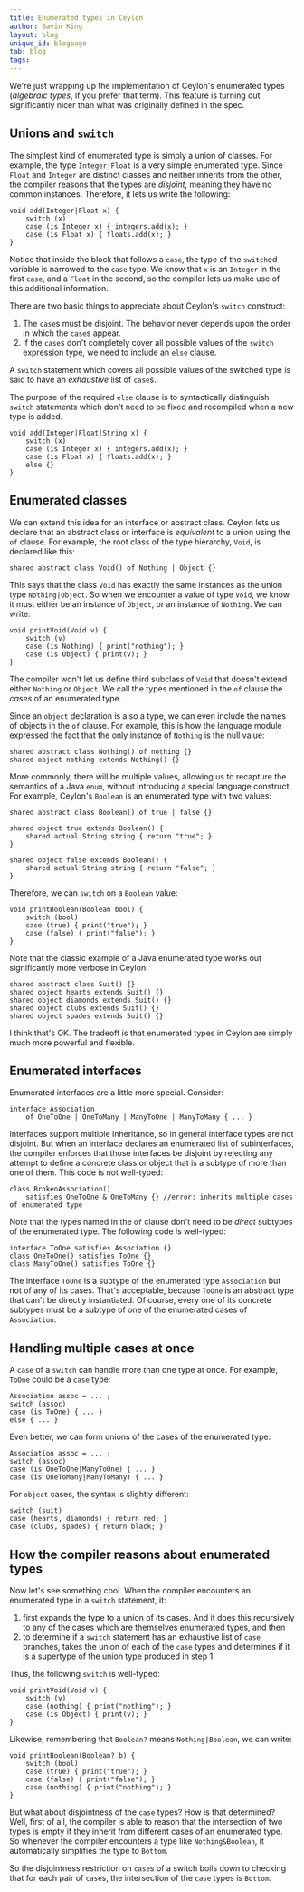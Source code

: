```yaml
---
title: Enumerated types in Ceylon
author: Gavin King
layout: blog
unique_id: blogpage
tab: blog
tags:
---
```


We're just wrapping up the implementation of Ceylon's enumerated types (_algebraic types_, if you prefer that term). This feature is turning out significantly nicer than what was originally defined in the spec.

## Unions and `switch`

The simplest kind of enumerated type is simply a union of classes. For example, the type `Integer|Float` is a very simple enumerated type. Since `Float` and `Integer` are distinct classes and neither inherits from the other, the compiler reasons that the types are _disjoint_, meaning they have no common instances. Therefore, it lets us write the following:

    void add(Integer|Float x) {
        switch (x)
        case (is Integer x) { integers.add(x); }
        case (is Float x) { floats.add(x); }
    }

Notice that inside the block that follows a `case`, the type of the `switch`ed variable is narrowed to the `case` type. We know that `x` is an `Integer` in the first `case`, and a `Float` in the second, so the compiler lets us make use of this additional information.

There are two basic things to appreciate about Ceylon's `switch` construct:

1. The `case`s must be disjoint. The behavior never depends upon the order in which the `case`s appear.
2. If the `case`s don't completely cover all possible values of the `switch` expression type, we need to include an `else` clause.

A `switch` statement which covers all possible values of the switched type is said to have an _exhaustive_ list of `case`s.

The purpose of the required `else` clause is to syntactically distinguish `switch` statements which don't need to be fixed and recompiled when a new type is added.

    void add(Integer|Float|String x) {
        switch (x)
        case (is Integer x) { integers.add(x); }
        case (is Float x) { floats.add(x); }
        else {}
    }

## Enumerated classes

We can extend this idea for an interface or abstract class. Ceylon lets us declare that an abstract class or interface is _equivalent_ to a union using the `of` clause. For example, the root class of the type hierarchy, `Void`, is declared like this:

    shared abstract class Void() of Nothing | Object {}

This says that the class `Void` has exactly the same instances as the union type `Nothing|Object`. So when we encounter a value of type `Void`, we know it must either be an instance of `Object`, or an instance of `Nothing`. We can write:

    void printVoid(Void v) {
        switch (v)
        case (is Nothing) { print("nothing"); }
        case (is Object) { print(v); }
    }

The compiler won't let us define third subclass of `Void` that doesn't extend either `Nothing` or `Object`. We call the types mentioned in the `of` clause the _cases_ of an enumerated type.

Since an `object` declaration is also a type, we can even include the names of objects in the `of` clause. For example, this is how the language module expressed the fact that the only instance of `Nothing` is the null value:

    shared abstract class Nothing() of nothing {}
    shared object nothing extends Nothing() {}

More commonly, there will be multiple values, allowing us to recapture the semantics of a Java `enum`, without introducing a special language construct. For example, Ceylon's `Boolean` is an enumerated type with two values:

    shared abstract class Boolean() of true | false {}

    shared object true extends Boolean() {
        shared actual String string { return "true"; }
    }

    shared object false extends Boolean() {
        shared actual String string { return "false"; }
    }

Therefore, we can `switch` on a `Boolean` value:

    void printBoolean(Boolean bool) {
        switch (bool)
        case (true) { print("true"); }
        case (false) { print("false"); }
    }

Note that the classic example of a Java enumerated type works out significantly more verbose in Ceylon:

    shared abstract class Suit() {}
    shared object hearts extends Suit() {} 
    shared object diamonds extends Suit() {} 
    shared object clubs extends Suit() {} 
    shared object spades extends Suit() {} 

I think that's OK. The tradeoff is that enumerated types in Ceylon are simply much more powerful and flexible.

## Enumerated interfaces

Enumerated interfaces are a little more special. Consider:

    interface Association 
        of OneToOne | OneToMany | ManyToOne | ManyToMany { ... }

Interfaces support multiple inheritance, so in general interface types are not disjoint. But when an interface declares an enumerated list of subinterfaces, the compiler enforces that those interfaces be disjoint by rejecting any attempt to define a concrete class or object that is a subtype of more than one of them. This code is not well-typed:

    class BrokenAssociation() 
        satisfies OneToOne & OneToMany {} //error: inherits multiple cases of enumerated type

Note that the types named in the `of` clause don't need to be _direct_ subtypes of the enumerated type. The following code _is_ well-typed:

    interface ToOne satisfies Association {}
    class OneToOne() satisfies ToOne {}
    class ManyToOne() satisfies ToOne {}

The interface `ToOne` is a subtype of the enumerated type `Association` but not of any of its cases. That's acceptable, because `ToOne` is an abstract type that can't be directly instantiated. Of course, every one of its concrete subtypes must be a subtype of one of the enumerated cases of `Association`.

## Handling multiple cases at once

A `case` of a `switch` can handle more than one type at once. For example, `ToOne` could be a `case` type:

    Association assoc = ... ;
    switch (assoc)
    case (is ToOne) { ... }
    else { ... }

Even better, we can form unions of the cases of the enumerated type:

    Association assoc = ... ;
    switch (assoc)
    case (is OneToOne|ManyToOne) { ... }
    case (is OneToMany|ManyToMany) { ... }

For `object` cases, the syntax is slightly different:

    switch (suit)
    case (hearts, diamonds) { return red; }
    case (clubs, spades) { return black; }

## How the compiler reasons about enumerated types

Now let's see something cool. When the compiler encounters an enumerated type in a `switch` statement, it: 

1. first expands the type to a union of its cases. And it does this recursively to any of the cases which are themselves enumerated types, and then
2. to determine if a `switch` statement has an exhaustive list of `case` branches, takes the union of each of the `case` types and determines if it is a supertype of the union type produced in step 1.

Thus, the following `switch` is well-typed:

    void printVoid(Void v) {
        switch (v)
        case (nothing) { print("nothing"); }
        case (is Object) { print(v); }
    }

Likewise, remembering that `Boolean?` means `Nothing|Boolean`, we can write:

    void printBoolean(Boolean? b) {
        switch (bool)
        case (true) { print("true"); }
        case (false) { print("false"); }
        case (nothing) { print("nothing"); }
    }

But what about disjointness of the `case` types? How is that determined? Well, first of all, the compiler is able to reason that the intersection of two types is empty if they inherit from different cases of an enumerated type. So whenever the compiler encounters a type like `Nothing&Boolean`, it automatically simplifies the type to `Bottom`. 

So the disjointness restriction on `case`s of a switch boils down to checking that for each pair of `case`s, the intersection of the `case` types is `Bottom`.
